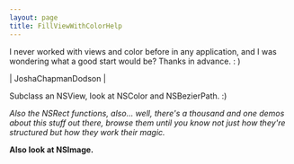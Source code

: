 ```yaml
---
layout: page
title: FillViewWithColorHelp
---
```


I never worked with views and color before in any application, and I was wondering what a good start would be?
Thanks in advance. : )

| JoshaChapmanDodson |

Subclass an NSView, look at NSColor and NSBezierPath. :)

*Also the NSRect functions, also... well, there's a thousand and one demos about this stuff out there, browse them until you know not just how they're structured but how they work their magic.*

**Also look at NSImage.**


